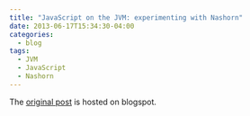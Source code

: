 ```yaml
---
title: "JavaScript on the JVM: experimenting with Nashorn"
date: 2013-06-17T15:34:30-04:00
categories:
  - blog
tags:
  - JVM
  - JavaScript
  - Nashorn
---
```


The [original post](https://houbie.blogspot.com/2013/06/javascript-on-jvm-experimenting-with.html) is hosted on blogspot.

